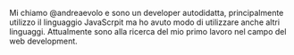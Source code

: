 Mi chiamo @andreaevolo e sono un developer autodidatta, principalmente utilizzo il linguaggio JavaScrpit ma ho avuto modo di utilizzare anche altri linguaggi.
Attualmente sono alla ricerca del mio primo lavoro nel campo del web development.

<!---
andreaevolo/andreaevolo is a ✨ special ✨ repository because its `README.md` (this file) appears on your GitHub profile.
You can click the Preview link to take a look at your changes.
--->
